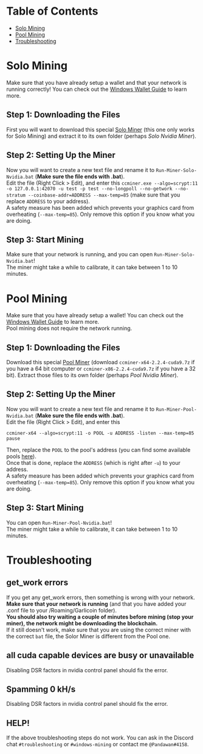 # Table of Contents
- [Solo Mining](#solo-mining)
- [Pool Mining](#pool-mining)
- [Troubleshooting](#troubleshooting)

# Solo Mining
Make sure that you have already setup a wallet and that your network is running correctly! You can check out the [Windows Wallet Guide](wallet-win.html) to learn more.

## Step 1: Downloading the Files
First you will want to download this special [Solo Miner](https://cryptomining-blog.com/wp-content/download/ccminer-1.7.6-r10-neoscrypt.zip) (this one only works for Solo Mining) and extract it to its own folder (perhaps *Solo Nvidia Miner*).  

## Step 2: Setting Up the Miner
Now you will want to create a new text file and rename it to `Run-Miner-Solo-Nvidia.bat` (**Make sure the file ends with .bat**).  
Edit the file (Right Click > Edit), and enter this `ccminer.exe --algo=scrypt:11 -o 127.0.0.1:42070 -u test -p test --no-longpoll --no-getwork --no-stratum --coinbase-addr=ADDRESS --max-temp=85` (make sure that you replace `ADDRESS` to your address).  
A safety measure has been added which prevents your graphics card from overheating (`--max-temp=85`). Only remove this option if you know what you are doing.  

## Step 3: Start Mining
Make sure that your network is running, and you can open `Run-Miner-Solo-Nvidia.bat`!  
The miner might take a while to calibrate, it can take between 1 to 10 minutes. 

# Pool Mining
Make sure that you have already setup a wallet! You can check out the [Windows Wallet Guide](wallet-win.html) to learn more.  
Pool mining does not require the network running. 

## Step 1: Downloading the Files
Download this special [Pool Miner](https://github.com/tpruvot/ccminer/releases) (download `ccminer-x64-2.2.4-cuda9.7z` if you have a 64 bit computer or `ccminer-x86-2.2.4-cuda9.7z` if you have a 32 bit). Extract those files to its own folder (perhaps *Pool Nvidia Miner*).

## Step 2: Setting Up the Miner
Now you will want to create a new text file and rename it to `Run-Miner-Pool-Nvidia.bat` (**Make sure the file ends with .bat**).  
Edit the file (Right Click > Edit), and enter this 
```
ccminer-x64 --algo=scrypt:11 -o POOL -u ADDRESS -listen --max-temp=85
pause
```  
Then, replace the `POOL` to the pool's address (you can find some available pools [here](pool-mining.html#main-net)).  
Once that is done, replace the `ADDRESS` (which is right after `-u`) to your address.  
A safety measure has been added which prevents your graphics card from overheating (`--max-temp=85`). Only remove this option if you know what you are doing.  

## Step 3: Start Mining
You can open `Run-Miner-Pool-Nvidia.bat`!  
The miner might take a while to calibrate, it can take between 1 to 10 minutes. 

# Troubleshooting

## get_work errors
If you get any get_work errors, then something is wrong with your network. **Make sure that your network is running** (and that you have added your .conf file to your /Roaming/Garlicoin folder).  
**You should also try waiting a couple of minutes before mining (stop your miner), the network might be downloading the blockchain.**  
If it still doesn't work, make sure that you are using the correct miner with the correct `bat` file, the Solor Miner is different from the Pool one.

## all cuda capable devices are busy or unavailable
Disabling DSR factors in nvidia control panel should fix the error.

## Spamming 0 kH/s
Disabling DSR factors in nvidia control panel should fix the error.

## HELP!
If the above troubleshooting steps do not work. You can ask in the Discord chat `#troubleshooting` or `#windows-mining` or contact me `@Pandawan#4158`. 